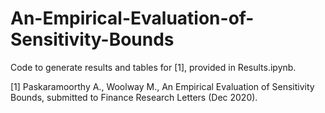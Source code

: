 # An-Empirical-Evaluation-of-Sensitivity-Bounds
Code to generate results and tables for [1], provided in Results.ipynb.

[1] Paskaramoorthy A., Woolway M., An Empirical Evaluation of Sensitivity Bounds, submitted to Finance Research Letters (Dec 2020).
